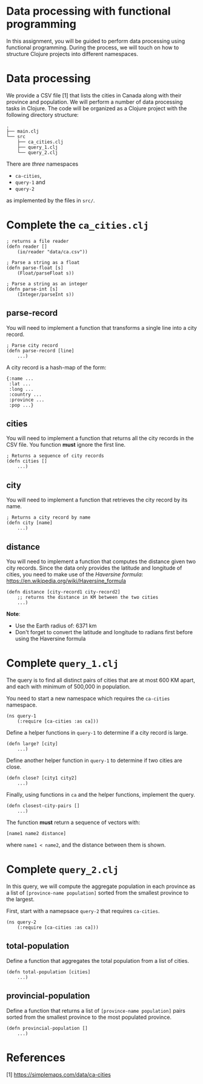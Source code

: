 # Data processing with functional programming

In this assignment, you will be guided to perform data processing using functional programming.  During the process, we will touch on how to structure Clojure projects into different namespaces.

# Data processing

We provide a CSV file [1] that lists the cities in Canada along with their province and population.
We will perform a number of data processing tasks in Clojure.  The code will be organized as a Clojure project with
the following directory structure:

```
.
├── main.clj
└── src
    ├── ca_cities.clj
    ├── query_1.clj
    └── query_2.clj                     
```

There are _three_ namespaces 

- `ca-cities`, 
- `query-1` and 
- `query-2` 

as implemented by the files in `src/`.

# Complete the `ca_cities.clj`

    ; returns a file reader
    (defn reader []
        (io/reader "data/ca.csv"))
    
    ; Parse a string as a float
    (defn parse-float [s]
        (Float/parseFloat s))
    
    ; Parse a string as an integer
    (defn parse-int [s]
        (Integer/parseInt s))

## parse-record

You will need to implement a function that transforms a single
line into a city record.  

    ; Parse city record
    (defn parse-record [line]
        ...)
        
A city record is a hash-map of the form:

    {:name ...
     :lat ...
     :long ...
     :country ...
     :province ...
     :pop ...}

## cities

You will need to implement a function that returns all the city
records in the CSV file.  You function **must** ignore the first line.

    ; Returns a sequence of city records
    (defn cities []
        ...)

## city

You will need to implement a function that retrieves the city record
by its name.

    ; Returns a city record by name
    (defn city [name]
        ...)

## distance

You will need to implement a function that computes the distance
given two city records.  Since the data only provides the latitude and longitude
of cities, you need to make use of the _Haversine formula_: https://en.wikipedia.org/wiki/Haversine_formula

    (defn distance [city-record1 city-record2]
        ;; returns the distance in KM between the two cities
        ...)
        
**Note**:

- Use the Earth radius of: 6371 km
- Don't forget to convert the latitude and longitude to radians first before using the Haversine formula
        
# Complete `query_1.clj`

The query is to find all distinct pairs of cities that are at most 600 KM apart, and each with minimum of 500,000 in population.

You need to start a new namespace which requires the `ca-cities` namespace.

    (ns query-1
        (:require [ca-cities :as ca]))

Define a helper functions in `query-1` to determine if a city record is large.

    (defn large? [city]
        ...)
        
Define another helper function in `query-1` to determine if two cities are close.

    (defn close? [city1 city2]
        ...)
        
Finally, using functions in `ca` and the helper functions, implement the query.

    (defn closest-city-pairs []
        ...)
        
The function **must** return a sequence of vectors with:

    [name1 name2 distance]

where `name1 < name2`, and the distance between them is shown.

# Complete `query_2.clj`

In this query, we will compute the aggregate population in each province as a list
of `[province-name population]` sorted from the smallest province to the largest.

First, start with a namepsace `query-2` that requires `ca-cities`.

    (ns query-2
        (:require [ca-cities :as ca]))
        
## total-population

Define a function that aggregates the total population from a list of cities.

    (defn total-population [cities]
        ...)

## provincial-population

Define a function that returns a list of `[province-name population]` pairs
sorted from the smallest province to the most populated province.

    (defn provincial-population []
        ...)
        
# References
[1] https://simplemaps.com/data/ca-cities